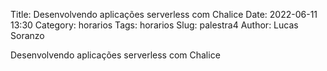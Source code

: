 Title: Desenvolvendo aplicações serverless com Chalice
Date: 2022-06-11 13:30
Category: horarios
Tags: horarios
Slug: palestra4
Author: Lucas Soranzo

Desenvolvendo aplicações serverless com Chalice

